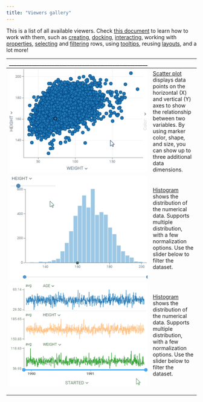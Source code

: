 ```yaml
---
title: "Viewers gallery"
---
```


This is a list of all available viewers. Check [this document](viewers/viewers.md) to learn how to 
work with them, such as [creating](viewers/viewers.md#creating), [docking](viewers/viewers.md#docking), [interacting](viewers/viewers.md#interaction),
working with [properties](viewers/viewers.md#properties), 
[selecting](viewers/viewers.md#selection) and [filtering](viewers/viewers.md#filter) rows, using [tooltips](viewers/viewers.md#row-tooltips),
reusing [layouts](viewers/viewers.md#layouts), and a lot more!

| _______________________________________________________ |                                                                                                                                                                                                                                                        |
|---------------------------------------------------------|--------------------------------------------------------------------------------------------------------------------------------------------------------------------------------------------------------------------------------------------------------|
| ![](viewers/scatter-plot-small.gif)                     | [Scatter plot](viewers/scatter-plot.mdx) displays data points on the horizontal (X) and vertical (Y) axes to show the relationship between two variables. By using marker color, shape, and size, you can show up to three additional data dimensions. | 
| ![](viewers/histogram-small.gif)                        | [Histogram](viewers/histogram.mdx) shows the distribution of the numerical data. Supports multiple distribution, with a few normalization options. Use the slider below to filter the dataset.                                                         | 
| ![](viewers/line-chart-small.gif)                       | [Histogram](viewers/histogram.mdx) shows the distribution of the numerical data. Supports multiple distribution, with a few normalization options. Use the slider below to filter the dataset.                                                         | 
|                                                         |                                                                                                                                                                                                                                                        |
|                                                         |                                                                                                                                                                                                                                                        |
|                                                         |                                                                                                                                                                                                                                                        |


